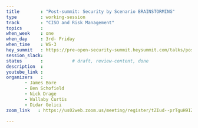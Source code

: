 ```yaml
---
title        : "Post-summit: Security by Scenario BRAINSTORMING"
type         : working-session
track        : "CISO and Risk Management"
topics       : 
when_week    : one
when_day     : 3rd- Friday
when_time    : WS-3
hey_summit   : https://pre-open-security-summit.heysummit.com/talks/post-summit-security-by-scenario-brainstorming/
session_slack:
status       :           # draft, review-content, done
description  : 
youtube_link : 
organizers   : 
       - James Bore
       - Ben Schofield
       - Nick Drage
       - Wallaby Curtis
       - Didar Gelici
zoom_link   : https://us02web.zoom.us/meeting/register/tZIud--prTguH9IZqw2bBuVchgYf5yJFNlYr

---
```


